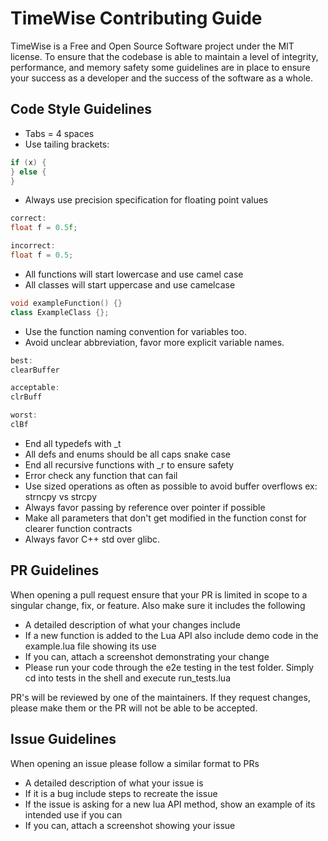 # TimeWise Contributing Guide

TimeWise is a Free and Open Source Software project under the MIT license. To ensure that the codebase is able to maintain a level of integrity, performance, and memory safety some guidelines are in place to ensure your success as a developer and the success of the software as a whole.

## Code Style Guidelines

- Tabs = 4 spaces
- Use tailing brackets:
```C
if (x) {
} else {
}
```
- Always use precision specification for floating point values
```C
correct:
float f = 0.5f;

incorrect:
float f = 0.5;
```
- All functions will start lowercase and use camel case
- All classes will start uppercase and use camelcase
```C++
void exampleFunction() {}
class ExampleClass {};
```
- Use the function naming convention for variables too.
- Avoid unclear abbreviation, favor more explicit variable names.
```C++
best:
clearBuffer

acceptable:
clrBuff

worst:
clBf
```

- End all typedefs with _t
- All defs and enums should be all caps snake case
- End all recursive functions with _r to ensure safety
- Error check any function that can fail
- Use sized operations as often as possible to avoid buffer overflows ex: strncpy vs strcpy
- Always favor passing by reference over pointer if possible
- Make all parameters that don't get modified in the function const for clearer function contracts
- Always favor C++ std over glibc.

## PR Guidelines

When opening a pull request ensure that your PR is limited in scope to a singular change, fix, or feature. Also make sure it includes the following

- A detailed description of what your changes include
- If a new function is added to the Lua API also include demo code in the example.lua file showing its use
- If you can, attach a screenshot demonstrating your change
- Please run your code through the e2e testing in the test folder. Simply cd into tests in the shell and execute run_tests.lua

PR's will be reviewed by one of the maintainers. If they request changes, please make them or the PR will not be able to be accepted.

## Issue Guidelines

When opening an issue please follow a similar format to PRs

- A detailed description of what your issue is
- If it is a bug include steps to recreate the issue
- If the issue is asking for a new lua API method, show an example of its intended use if you can
- If you can, attach a screenshot showing your issue

